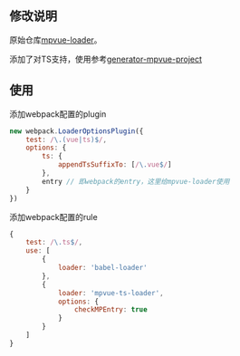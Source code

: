 ## 修改说明

原始仓库[mpvue-loader](http://mpvue.com/build/mpvue-loader)。

添加了对TS支持，使用参考[generator-mpvue-project](https://github.com/thundernet8/generator-mpvue-project)

## 使用

添加webpack配置的plugin

```js
new webpack.LoaderOptionsPlugin({
    test: /\.(vue|ts)$/,
    options: {
        ts: {
            appendTsSuffixTo: [/\.vue$/]
        },
        entry // 即webpack的entry，这里给mpvue-loader使用
    }
})
```

添加webpack配置的rule

```js
{
    test: /\.ts$/,
    use: [
        {
            loader: 'babel-loader'
        },
        {
            loader: 'mpvue-ts-loader',
            options: {
                checkMPEntry: true
            }
        }
    ]
}
```